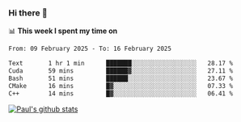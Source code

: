 ### Hi there 👋

📊 **This week I spent my time on**
<!--START_SECTION:waka-->

```txt
From: 09 February 2025 - To: 16 February 2025

Text       1 hr 1 min      ███████░░░░░░░░░░░░░░░░░░   28.17 %
Cuda       59 mins         ██████▓░░░░░░░░░░░░░░░░░░   27.11 %
Bash       51 mins         ██████░░░░░░░░░░░░░░░░░░░   23.67 %
CMake      16 mins         █▓░░░░░░░░░░░░░░░░░░░░░░░   07.33 %
C++        14 mins         █▓░░░░░░░░░░░░░░░░░░░░░░░   06.41 %
```

<!--END_SECTION:waka-->


[![Paul's github stats](https://github-readme-stats.vercel.app/api?username=mickeyouyou&theme=dracula&show_icons=true)](https://github.com/anuraghazra/github-readme-stats)
